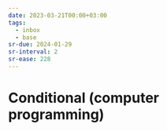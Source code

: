 ```yaml
---
date: 2023-03-21T00:00+03:00
tags:
  - inbox
  - base
sr-due: 2024-01-29
sr-interval: 2
sr-ease: 228
---
```


# Conditional (computer programming)
